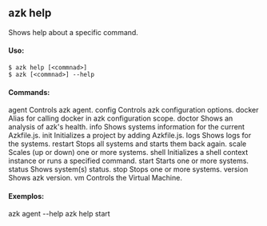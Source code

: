 ## azk help

  Shows help about a specific command.

#### Uso:

    $ azk help [<commnad>]
    $ azk [<commnad>] --help

#### Commands:

  agent    Controls azk agent.
  config   Controls azk configuration options.
  docker   Alias for calling docker in azk configuration scope.
  doctor   Shows an analysis of azk's health.
  info     Shows systems information for the current Azkfile.js.
  init     Initializes a project by adding Azkfile.js.
  logs     Shows logs for the systems.
  restart  Stops all systems and starts them back again.
  scale    Scales (up or down) one or more systems.
  shell    Initializes a shell context instance or runs a specified command.
  start    Starts one or more systems.
  status   Shows system(s) status.
  stop     Stops one or more systems.
  version  Shows azk version.
  vm       Controls the Virtual Machine.

#### Exemplos:

  azk agent --help
  azk help start
